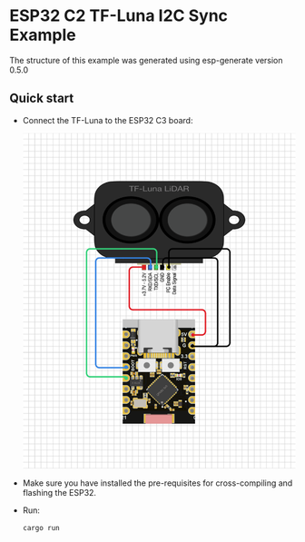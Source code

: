 # ESP32 C2 TF-Luna I2C Sync Example

The structure of this example was generated using esp-generate version 0.5.0

## Quick start

- Connect the TF-Luna to the ESP32 C3 board:

  ![Wiring Diagram of ESP32 C3 and TF-Luna](esp32c2_tfluna_wiring_diagram.svg)

- Make sure you have installed the pre-requisites for cross-compiling and flashing the ESP32.

- Run:

  ```shell
  cargo run
  ```
